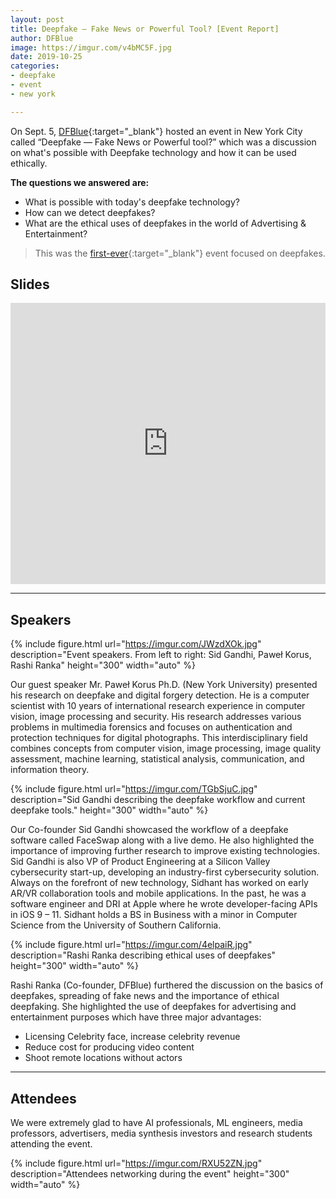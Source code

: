 ```yaml
---
layout: post
title: Deepfake — Fake News or Powerful Tool? [Event Report]
author: DFBlue
image: https://imgur.com/v4bMC5F.jpg
date: 2019-10-25
categories:
- deepfake
- event
- new york

---
```

On Sept. 5, [DFBlue](https://dfblue.com){:target="_blank"} hosted an event in New York City called “Deepfake — Fake News or Powerful tool?” which was a discussion on what's possible with Deepfake technology and how it can be used ethically.

**The questions we answered are:**

* What is possible with today's deepfake technology?
* How can we detect deepfakes?
* What are the ethical uses of deepfakes in the world of Advertising & Entertainment?

> This was the [first-ever](http://web.archive.org/web/20191028204404/https://www.google.com/search?q=deepfake+event&oq=deepfake+event){:target="_blank"} event focused on deepfakes.

## Slides

<iframe src="https://docs.google.com/presentation/d/e/2PACX-1vT90vnbYk0IQ6fQcrna5iRjKqBGkCkaoKK0qWr5Nvf4rrea0LrBNjWm2JHEHQr4K5FrrjMfMVDPgYVd/embed?start=false&loop=false&delayms=30000" frameborder="0" width="100%" height="450" allowfullscreen="true" mozallowfullscreen="true" webkitallowfullscreen="true"></iframe>

***

## Speakers

{% include figure.html url="https://imgur.com/JWzdXOk.jpg" description="Event speakers. From left to right: Sid Gandhi, Paweł Korus, Rashi Ranka" height="300" width="auto" %}

Our guest speaker Mr. Paweł Korus Ph.D. (New York University) presented his research on deepfake and digital forgery detection. He is a computer scientist with 10 years of international research experience in computer vision, image processing and security. His research addresses various problems in multimedia forensics and focuses on authentication and protection techniques for digital photographs. This interdisciplinary field combines concepts from computer vision, image processing, image quality assessment, machine learning, statistical analysis, communication, and information theory.

{% include figure.html url="https://imgur.com/TGbSjuC.jpg" description="Sid Gandhi describing the deepfake workflow and current deepfake tools." height="300" width="auto" %}

Our Co-founder Sid Gandhi showcased the workflow of a deepfake software called FaceSwap along with a live demo. He also highlighted the importance of improving further research to improve existing technologies. Sid Gandhi is also VP of Product Engineering at a Silicon Valley cybersecurity start-up, developing an industry-first cybersecurity solution. Always on the forefront of new technology, Sidhant has worked on early AR/VR collaboration tools and mobile applications. In the past, he was a software engineer and DRI at Apple where he wrote developer-facing APIs in iOS 9 – 11. Sidhant holds a BS in Business with a minor in Computer Science from the University of Southern California.

{% include figure.html url="https://imgur.com/4elpaiR.jpg" description="Rashi Ranka describing ethical uses of deepfakes" height="300" width="auto" %}

Rashi Ranka (Co-founder, DFBlue) furthered the discussion on the basics of deepfakes, spreading of fake news and the importance of ethical deepfaking. She highlighted the use of deepfakes for advertising and entertainment purposes which have three major advantages:

* Licensing Celebrity face, increase celebrity revenue
* Reduce cost for producing video content
* Shoot remote locations without actors

***

## Attendees

We were extremely glad to have AI professionals, ML engineers, media professors, advertisers, media synthesis investors and research students attending the event.

{% include figure.html url="https://imgur.com/RXU52ZN.jpg" description="Attendees networking during the event" height="300" width="auto" %}